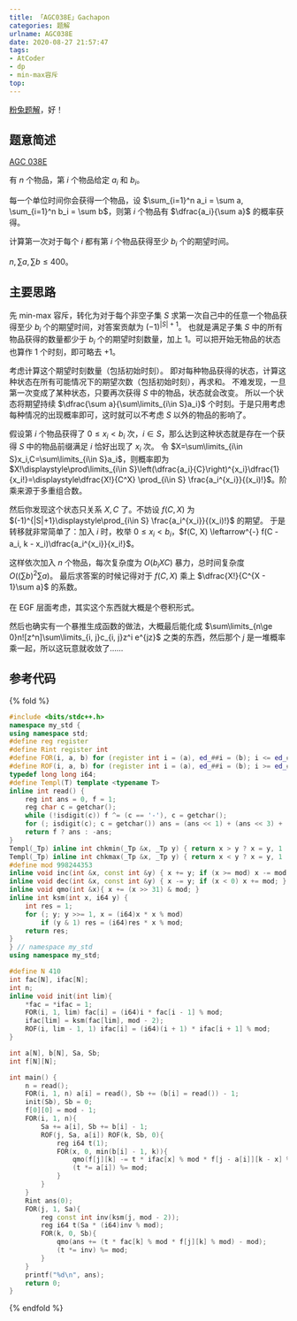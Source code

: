 ```yaml
---
title: 「AGC038E」Gachapon
categories: 题解
urlname: AGC038E
date: 2020-08-27 21:57:47
tags:
- AtCoder
- dp
- min-max容斥
top:
---
```


[粉兔题解](https://www.cnblogs.com/PinkRabbit/p/AGC038E.html)，好！

## 题意简述

[AGC 038E](https://atcoder.jp/contests/agc038/tasks/agc038_e)

有 $n$ 个物品，第 $i$ 个物品给定 $a_i$ 和 $b_i$。

每一个单位时间你会获得一个物品，设 $\sum_{i=1}^n a_i = \sum a, \sum_{i=1}^n b_i = \sum b$，则第 $i$ 个物品有 $\dfrac{a_i}{\sum a}$ 的概率获得。

计算第一次对于每个 $i$ 都有第 $i$ 个物品获得至少 $b_i$ 个的期望时间。

$n, \sum a, \sum b\le 400$。

<!-- more -->

## 主要思路

先 min-max 容斥，转化为对于每个非空子集 $S$ 求第一次自己中的任意一个物品获得至少 $b_i$ 个的期望时间，对答案贡献为 $(-1)^{|S|+1}$。
也就是满足子集 $S$ 中的所有物品获得的数量都少于 $b_i$ 个的期望时刻数量，加上 $1$。可以把开始无物品的状态也算作 $1$ 个时刻，即可略去 $+1$。

考虑计算这个期望时刻数量（包括初始时刻）。
即对每种物品获得的状态，计算这种状态在所有可能情况下的期望次数（包括初始时刻），再求和。
不难发现，一旦第一次变成了某种状态，只要再次获得 $S$ 中的物品，状态就会改变。
所以一个状态将期望持续 $\dfrac{\sum a}{\sum\limits_{i\in S}a_i}$ 个时刻。于是只用考虑每种情况的出现概率即可，这时就可以不考虑 $S$ 以外的物品的影响了。

假设第 $i$ 个物品获得了 $0\le x_i< b_i$ 次，$i\in S$，那么达到这种状态就是存在一个获得 $S$ 中的物品前缀满足 $i$ 恰好出现了 $x_i$ 次。
令 $X=\sum\limits_{i\in S}x_i,C=\sum\limits_{i\in S}a_i$，则概率即为 $X!\displaystyle\prod\limits_{i\in S}\left(\dfrac{a_i}{C}\right)^{x_i}\dfrac{1}{x_i!}=\displaystyle\dfrac{X!}{C^X} \prod_{i\in S} \frac{a_i^{x_i}}{(x_i)!}$。阶乘来源于多重组合数。

然后你发现这个状态只关系 $X, C$ 了。不妨设 $f(C, X)$ 为 $(-1)^{|S|+1}\displaystyle\prod_{i\in S} \frac{a_i^{x_i}}{(x_i)!}$ 的期望。
于是转移就非常简单了：加入 $i$ 时，枚举 $0\le x_i< b_i$，$f(C, X) \leftarrow^{-} f(C - a_i, k - x_i)\dfrac{a_i^{x_i}}{x_i!}$。

这样依次加入 $n$ 个物品，每次复杂度为 $O(b_iXC)$ 暴力，总时间复杂度 $O((\sum b)^2\sum a)$。
最后求答案的时候记得对于 $f(C, X)$ 乘上 $\dfrac{X!}{C^{X - 1}\sum a}$ 的系数。
<br><br>
在 EGF 层面考虑，其实这个东西就大概是个卷积形式。

然后也确实有一个暴推生成函数的做法，大概最后能化成 $\sum\limits_{n\ge 0}n![z^n]\sum\limits_{i, j}c_{i, j}z^i e^{jz}$ 之类的东西，然后那个 $j$ 是一堆概率乘一起，所以这玩意就收敛了……

## 参考代码

{% fold %}
```cpp
#include <bits/stdc++.h>
namespace my_std {
using namespace std;
#define reg register
#define Rint register int
#define FOR(i, a, b) for (register int i = (a), ed_##i = (b); i <= ed_##i; ++i)
#define ROF(i, a, b) for (register int i = (a), ed_##i = (b); i >= ed_##i; --i)
typedef long long i64;
#define Templ(T) template <typename T>
inline int read() {
    reg int ans = 0, f = 1;
    reg char c = getchar();
    while (!isdigit(c)) f ^= (c == '-'), c = getchar();
    for (; isdigit(c); c = getchar()) ans = (ans << 1) + (ans << 3) + (c ^ 48);
    return f ? ans : -ans;
}
Templ(_Tp) inline int chkmin(_Tp &x, _Tp y) { return x > y ? x = y, 1 : 0; }
Templ(_Tp) inline int chkmax(_Tp &x, _Tp y) { return x < y ? x = y, 1 : 0; }
#define mod 998244353
inline void inc(int &x, const int &y) { x += y; if (x >= mod) x -= mod; }
inline void dec(int &x, const int &y) { x -= y; if (x < 0) x += mod; }
inline void qmo(int &x){ x += (x >> 31) & mod; }
inline int ksm(int x, i64 y) {
    int res = 1;
    for (; y; y >>= 1, x = (i64)x * x % mod)
        if (y & 1) res = (i64)res * x % mod;
    return res;
}
} // namespace my_std
using namespace my_std;

#define N 410
int fac[N], ifac[N];
int n;
inline void init(int lim){
    *fac = *ifac = 1;
    FOR(i, 1, lim) fac[i] = (i64)i * fac[i - 1] % mod;
    ifac[lim] = ksm(fac[lim], mod - 2);
    ROF(i, lim - 1, 1) ifac[i] = (i64)(i + 1) * ifac[i + 1] % mod;
}

int a[N], b[N], Sa, Sb;
int f[N][N];

int main() {
    n = read();
    FOR(i, 1, n) a[i] = read(), Sb += (b[i] = read()) - 1;
    init(Sb), Sb = 0;
    f[0][0] = mod - 1;
    FOR(i, 1, n){
        Sa += a[i], Sb += b[i] - 1;
        ROF(j, Sa, a[i]) ROF(k, Sb, 0){
            reg i64 t(1);
            FOR(x, 0, min(b[i] - 1, k)){
                qmo(f[j][k] -= t * ifac[x] % mod * f[j - a[i]][k - x] % mod);
                (t *= a[i]) %= mod;
            }
        }
    }
    Rint ans(0);
    FOR(j, 1, Sa){
        reg const int inv(ksm(j, mod - 2));
        reg i64 t(Sa * (i64)inv % mod);
        FOR(k, 0, Sb){
            qmo(ans += (t * fac[k] % mod * f[j][k] % mod) - mod);
            (t *= inv) %= mod;
        }
    }
    printf("%d\n", ans);
    return 0;
}
```
{% endfold %}